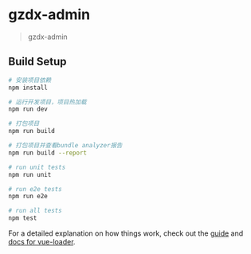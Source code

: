 # gzdx-admin

> gzdx-admin

## Build Setup

``` bash
# 安装项目依赖
npm install

# 运行开发项目，项目热加载
npm run dev

# 打包项目
npm run build

# 打包项目并查看bundle analyzer报告
npm run build --report

# run unit tests
npm run unit

# run e2e tests
npm run e2e

# run all tests
npm test
```

For a detailed explanation on how things work, check out the [guide](http://vuejs-templates.github.io/webpack/) and [docs for vue-loader](http://vuejs.github.io/vue-loader).
